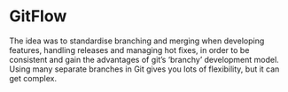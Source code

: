 # GitFlow
The idea was to standardise branching and merging when developing features, handling releases and managing hot fixes, in order to be consistent and gain the advantages of git’s ‘branchy’ development model. Using many separate branches in Git gives you lots of flexibility, but it can get complex.

